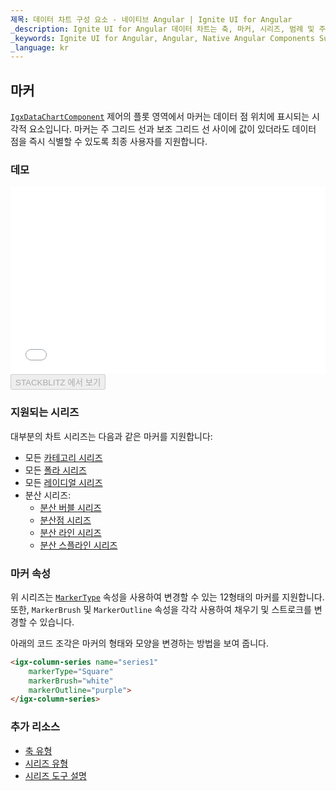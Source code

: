 ```yaml
---
제목: 데이터 차트 구성 요소 - 네이티브 Angular | Ignite UI for Angular
_description: Ignite UI for Angular 데이터 차트는 축, 마커, 시리즈, 범례 및 주석 레이어의 모듈 식 디자인을 제공하는 차트 구성 요소입니다. 이 차트를 사용하면 동일한 차트 영역에 이러한 시각적 요소의 인스턴스를 여러 개 만들어 복합 차트 뷰를 만들 수 있습니다.
_keywords: Ignite UI for Angular, Angular, Native Angular Components Suite, Native Angular Controls, Native Angular Components, Native Angular Components Library, Angular Chart, Angular Chart Control, Angular Chart Example, Angular Chart Component, Angular Data Chart
_language: kr
---
```


## 마커

[`IgxDataChartComponent`]({environment:dvApiBaseUrl}/products/ignite-ui-angular/api/docs/typescript/latest/classes/igxdatachartcomponent.html) 제어의 플롯 영역에서 마커는 데이터 점 위치에 표시되는 시각적 요소입니다. 마커는 주 그리드 선과 보조 그리드 선 사이에 값이 있더라도 데이터 점을 즉시 식별할 수 있도록 최종 사용자를 지원합니다.

### 데모

<div class="sample-container loading" style="height: 300px">
    <iframe id="data-chart-series-markers-iframe" src='{environment:dvDemosBaseUrl}/charts/data-chart-series-markers' width="100%" height="100%" seamless frameBorder="0" onload="onSampleIframeContentLoaded(this);"></iframe>
</div>
<div>
    <button data-localize="stackblitz" disabled class="stackblitz-btn" data-iframe-id="data-chart-series-markers-iframe" data-demos-base-url="{environment:dvDemosBaseUrl}">STACKBLITZ 에서 보기
    </button>
</div>

<div class="divider--half"></div>

### 지원되는 시리즈

대부분의 차트 시리즈는 다음과 같은 마커를 지원합니다:

-   모든 [카테고리 시리즈](data-chart-type-category-series.md)
-   모든 [폴라 시리즈](data-chart-type-polar-series.md)
-   모든 [레이디얼 시리즈](data-chart-type-radial-series.md)
-   분산 시리즈:
    -   [분산 버블 시리즈](data-chart-type-scatter-bubble-series.md)
    -   [분산점 시리즈](data-chart-type-scatter-point-series.md)
    -   [분산 라인 시리즈](data-chart-type-scatter-point-series.md)
    -   [분산 스플라인 시리즈](data-chart-type-scatter-point-series.md)

### 마커 속성

위 시리즈는 [`MarkerType`]({environment:dvApiBaseUrl}/products/ignite-ui-angular/api/docs/typescript/latest/enums/markertype.html) 속성을 사용하여 변경할 수 있는 12형태의 마커를 지원합니다.  또한, `MarkerBrush` 및 `MarkerOutline` 속성을 각각 사용하여 채우기 및 스트로크를 변경할 수 있습니다.

아래의 코드 조각은 마커의 형태와 모양을 변경하는 방법을 보여 줍니다.

```html
<igx-column-series name="series1"
    markerType="Square"
    markerBrush="white"
    markerOutline="purple">
</igx-column-series>
```

<!-- TODO add this section when we add MarkerTemplate

### Marker Templates

You can provide custom shape using the `MarkerTemplate` property.

This code snippet below demonstrate how to create custom  marker with values of data points.


```html
 <igx-data-chart
    [dataSource]="dataSource"
    width="700px"
    height="500px">

    TODO

 </igx-data-chart>
```

```tsx
<IgrColumnSeries name="series1"
    markerTemplate="customMarker" />
``` -->

### 추가 리소스

-   [축 유형](data-chart-axis-types.md)
-   [시리즈 유형](data-chart-series-types.md)
-   [시리즈 도구 설명](data-chart-series-tooltips.md)
